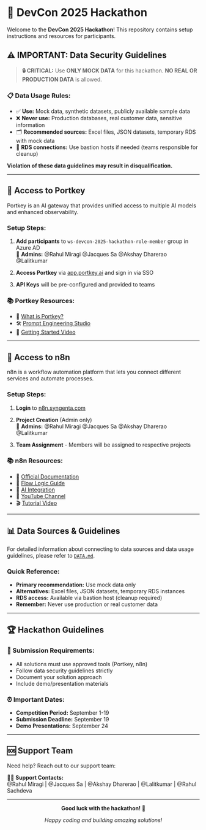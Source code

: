# 🚀 DevCon 2025 Hackathon

Welcome to the **DevCon 2025 Hackathon**! This repository contains setup instructions and resources for participants.

## ⚠️ IMPORTANT: Data Security Guidelines

> **🔒 CRITICAL:** Use **ONLY MOCK DATA** for this hackathon. **NO REAL OR PRODUCTION DATA** is allowed.

### 📋 Data Usage Rules:
- ✅ **Use:** Mock data, synthetic datasets, publicly available sample data
- ❌ **Never use:** Production databases, real customer data, sensitive information
- 🗂️ **Recommended sources:** Excel files, JSON datasets, temporary RDS with mock data
- 🔄 **RDS connections:** Use bastion hosts if needed (teams responsible for cleanup)

**Violation of these data guidelines may result in disqualification.**

---

## 🔑 Access to Portkey

Portkey is an AI gateway that provides unified access to multiple AI models and enhanced observability.

### Setup Steps:
1. **Add participants** to `ws-devcon-2025-hackathon-role-member` group in Azure AD  
   👤 **Admins:** @Rahul Miragi @Jacques Sa @Akshay Dharerao @Lalitkumar

2. **Access Portkey** via [app.portkey.ai](https://app.portkey.ai) and sign in via SSO

3. **API Keys** will be pre-configured and provided to teams

### 📚 Portkey Resources:

- 📖 [What is Portkey?](https://portkey.ai/docs/introduction/what-is-portkey)
- 🛠️ [Prompt Engineering Studio](https://portkey.ai/docs/product/prompt-engineering-studio/prompt-playground)  
- 🎥 [Getting Started Video](https://www.youtube.com/watch?v=-rAvz7a24Lk)

---

## 🔧 Access to n8n

n8n is a workflow automation platform that lets you connect different services and automate processes.

### Setup Steps:
1. **Login** to [n8n.syngenta.com](https://n8n.syngenta.com)

2. **Project Creation** (Admin only)  
   👤 **Admins:** @Rahul Miragi @Jacques Sa @Akshay Dharerao @Lalitkumar

3. **Team Assignment** - Members will be assigned to respective projects

### 📚 n8n Resources:

- 📖 [Official Documentation](https://docs.n8n.io/)
- 🔄 [Flow Logic Guide](https://docs.n8n.io/flow-logic/)
- 🤖 [AI Integration](https://n8n.io/ai/)
- 🎥 [YouTube Channel](https://www.youtube.com/@n8n-io)
- 🎬 [Tutorial Video](https://youtu.be/lW5xEm7iSXk)

---

## 📊 Data Sources & Guidelines

For detailed information about connecting to data sources and data usage guidelines, please refer to [`DATA.md`](./DATA.md).

### Quick Reference:
- **Primary recommendation:** Use mock data only
- **Alternatives:** Excel files, JSON datasets, temporary RDS instances
- **RDS access:** Available via bastion host (cleanup required)
- **Remember:** Never use production or real customer data

---

## 🏆 Hackathon Guidelines

### 📝 Submission Requirements:
- All solutions must use approved tools (Portkey, n8n)
- Follow data security guidelines strictly
- Document your solution approach
- Include demo/presentation materials

### ⏰ Important Dates:
- **Competition Period:** September 1-19
- **Submission Deadline:** September 19
- **Demo Presentations:** September 24

---

## 🆘 Support Team

Need help? Reach out to our support team:

👨‍💻 **Support Contacts:**  
@Rahul Miragi | @Jacques Sa | @Akshay Dharerao | @Lalitkumar | @Rahul Sachdeva

---

<div align="center">

**Good luck with the hackathon! 🎉**

*Happy coding and building amazing solutions!* 

</div> 
